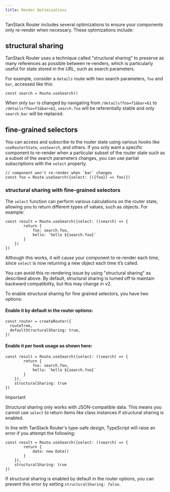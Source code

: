 ```yaml
---
title: Render Optimizations
---
```

TanStack Router includes several optimizations to ensure your components only re-render when necessary. These optimizations include:

## structural sharing

TanStack Router uses a technique called "structural sharing" to preserve as many references as possible between re-renders, which is particularly useful for state stored in the URL, such as search parameters.

For example, consider a `details` route with two search parameters, `foo` and `bar`, accessed like this:

```tsx
const search = Route.useSearch()
```
When only `bar` is changed by navigating from `/details?foo=f1&bar=b1` to `/details?foo=f1&bar=b2`, `search.foo` will be referentially stable and only `search.bar` will be replaced.

## fine-grained selectors

You can access and subscribe to the router state using various hooks like `useRouterState`, `useSearch`, and others. If you only want a specific component to re-render when a particular subset of the router state such as a subset of the search parameters changes, you can use partial subscriptions with the `select` property.

```tsx
// component won't re-render when `bar` changes
const foo = Route.useSearch({select: (({foo}) => foo)})
```

### structural sharing with fine-grained selectors

The `select` function can perform various calculations on the router state, allowing you to return different types of values, such as objects. For example:

```tsx
const result = Route.useSearch({select: ((search) => {
        return {
            foo: search.foo,
            hello: `hello ${search.foo}`
        }
    })
})
```

Although this works, it will cause your component to re-render each time, since `select` is now returning a new object each time it’s called.

You can avoid this re-rendering issue by using "structural sharing" as described above. By default, structural sharing is turned off to maintain backward compatibility, but this may change in v2.

To enable structural sharing for fine grained selectors, you have two options:

#### Enable it by default in the router options:

```tsx
const router = createRouter({
  routeTree,
  defaultStructuralSharing: true,
})
```

#### Enable it per hook usage as shown here:

```tsx
const result = Route.useSearch({select: ((search) => {
        return {
            foo: search.foo,
            hello: `hello ${search.foo}`
        }
    }),
    structuralSharing: true
})
```

> [!IMPORTANT]
> Structural sharing only works with JSON-compatible data. This means you cannot use `select` to return items like class instances if structural sharing is enabled.

In line with TanStack Router's type-safe design, TypeScript will raise an error if you attempt the following:

```tsx
const result = Route.useSearch({select: ((search) => {
        return {
            date: new Date()
        }
    }),
    structuralSharing: true
})
```

If structural sharing is enabled by default in the router options, you can prevent this error by setting `structuralSharing: false`.